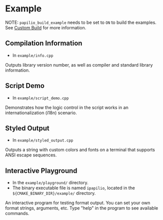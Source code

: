 # Example
NOTE: `papilio_build_example` needs to be set to `ON` to build the examples. See [Custom Build](custom_build.md) for more information.

## Compilation Information
- In `example/info.cpp`

Outputs library version number, as well as compiler and standard library information.

## Script Demo
- In `example/script_demo.cpp`

Demonstrates how the logic control in the script works in an internationalization (i18n) scenario.

## Styled Output
- In `example/styled_output.cpp`

Outputs a string with custom colors and fonts on a terminal that supports ANSI escape sequences.

## Interactive Playground
- In the `example/playground/` directory.
- The binary executable file is named `ipapilio`, located in the `${CMAKE_BINARY_DIR}/example/` directory.

An interactive program for testing format output. You can set your own format strings, arguments, etc. Type "help" in the program to see available commands.